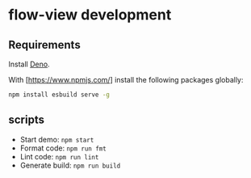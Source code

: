 # flow-view development

## Requirements

Install [Deno](https://deno.land/).

With [https://www.npmjs.com/] install the following packages globally:

```bash
npm install esbuild serve -g
```

## scripts

- Start demo: `npm start`
- Format code: `npm run fmt`
- Lint code: `npm run lint`
- Generate build: `npm run build`
